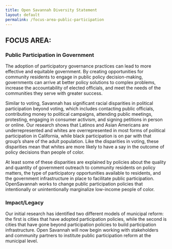 ```yaml
---
title: Open Savannah Diversity Statement
layout: default
permalink: /focus-area-public-participation
---
```


## FOCUS AREA:
### Public Participation in Government

The adoption of participatory governance practices can lead to more effective and equitable government. By creating opportunities for community residents to engage in public policy decision-making, governments can arrive at better policy solutions to complex problems, increase the accountability of elected officials, and meet the needs of the communities they serve with greater success.

Similar to voting, Savannah has significant racial disparities in political participation beyond voting, which includes contacting public officials, contributing money to political campaigns, attending public meetings, protesting, engaging in consumer activism, and signing petitions in person or online. Our research shows that Latinos and Asian Americans are underrepresented and whites are overrepresented in most forms of political participation in California, while black participation is on par with that group’s share of the adult population. Like the disparities in voting, these disparities mean that whites are more likely to have a say in the outcome of policy decisions than people of color.

At least some of these disparities are explained by policies about the quality and quantity of government outreach to community residents on policy matters, the type of participatory opportunities available to residents, and the government infrastructure in place to facilitate public participation. OpenSavannah works to change public participation policies that intentionally or unintentionally marginalize low-income people of color.

### Impact/Legacy
Our initial research has identified two different models of municipal reform: the first is cities that have adopted participation policies, while the second is cities that have gone beyond participation policies to build participation infrastructure. Open Savannah will now begin working with stakeholders and community partners to institute public participation reform at the municipal level.
